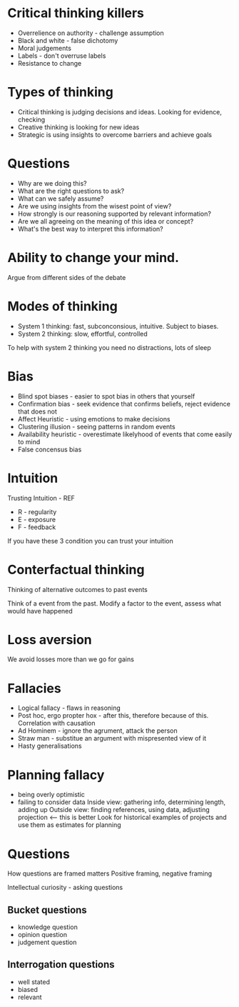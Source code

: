 # Critical thinking killers
- Overrelience on authority - challenge assumption
- Black and white - false dichotomy
- Moral judgements 
- Labels - don't overruse labels
- Resistance to change

# Types of thinking
- Critical thinking is judging decisions and ideas. Looking for evidence, checking
- Creative thinking is looking for new ideas
- Strategic is using insights to overcome barriers and achieve goals

# Questions
- Why are we doing this?
- What are the right questions to ask?
- What can we safely assume?
- Are we using insights from the wisest point of view?
- How strongly is our reasoning supported by relevant information?
- Are we all agreeing on the meaning of this idea or concept?
- What's the best way to interpret this information?

# Ability to change your mind.
Argue from different sides of the debate

# Modes of thinking
- System 1 thinking: fast, subconconsious, intuitive. Subject to biases.
- System 2 thinking: slow, effortful, controlled

To help with system 2 thinking you need no distractions, lots of sleep

# Bias
- Blind spot biases - easier to spot bias in others that yourself
- Confirmation bias - seek evidence that confirms beliefs, reject evidence that does not
- Affect Heuristic - using emotions to make decisions
- Clustering illusion - seeing patterns in random events
- Availability heuristic - overestimate likelyhood of events that come easily to mind
- False concensus bias

# Intuition
Trusting Intuition - REF
- R - regularity
- E - exposure
- F - feedback

If you have these 3 condition you can trust your intuition

# Conterfactual thinking
Thinking of alternative outcomes to past events

Think of a event from the past. Modify a factor to the event, assess what would have happened

# Loss aversion
We avoid losses more than we go for gains

# Fallacies
- Logical fallacy - flaws in reasoning
- Post hoc, ergo propter hox - after this, therefore because of this. Correlation with causation
- Ad Hominem - ignore the agrument, attack the person
- Straw man - substitue an argument with mispresented view of it
- Hasty generalisations


# Planning fallacy
 - being overly optimistic
 - failing to consider data
Inside view: gathering info, determining length, adding up
Outside view: finding references, using data, adjusting projection  <-- this is better
Look for historical examples of projects and use them as estimates for planning

# Questions
How questions are framed matters
Positive framing, negative framing

Intellectual curiosity - asking questions

## Bucket questions
 - knowledge question
 - opinion question
 - judgement question
## Interrogation questions 
 - well stated
 - biased
 - relevant 


